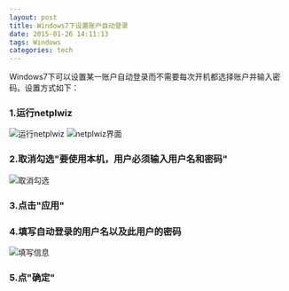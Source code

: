 ```yaml
---
layout: post
title: Windows7下设置账户自动登录
date: 2015-01-26 14:11:13
tags: Windows
categories: tech
---
```


Windows7下可以设置某一账户自动登录而不需要每次开机都选择账户并输入密码。设置方式如下：

### 1.运行netplwiz

![运行netplwiz](img/run_netplwiz.jpg)
![netplwiz界面](img/netplwiz.jpg)

### 2.取消勾选"要使用本机，用户必须输入用户名和密码"

![取消勾选](img/unselect.png)

### 3.点击"应用"

### 4.填写自动登录的用户名以及此用户的密码

![填写信息](img/fill_form.jpg)

### 5.点"确定"
